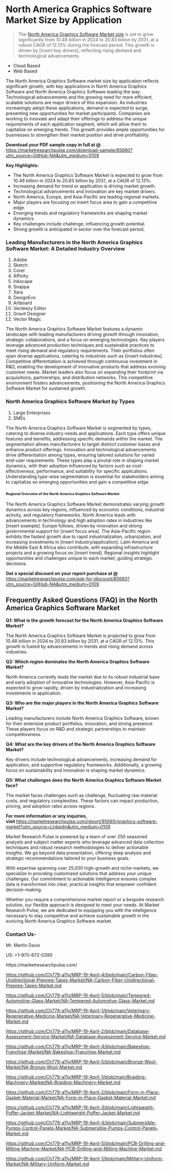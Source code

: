<h1>North America Graphics Software Market&nbsp;Size by Application</h1><blockquote><p>The <a href="https://marketresearchpulse.com/download-sample/85660?utm_source=GitHub-NA&amp;utm_medium=0109">North America Graphics Software Market size</a> is set to grow significantly from 10.48 billion in 2024 to 20.83 billion by 2031, at a robust CAGR of 12.13% during the forecast period. This growth is driven by [insert key drivers], reflecting rising demand and technological advancements.</p></blockquote><ul><li>Cloud Based<li> Web Based</li></ul><p>The North America Graphics Software market size by application reflects significant growth, with key applications in North America Graphics Software and North America Graphics Software leading the way. Technological advancements and the growing need for more efficient, scalable solutions are major drivers of this expansion. As industries increasingly adopt these applications, demand is expected to surge, presenting new opportunities for market participants. Companies are working to innovate and adapt their offerings to address the unique requirements of each application segment, which will allow them to capitalize on emerging trends. This growth provides ample opportunities for businesses to strengthen their market position and drive profitability.</p><p><strong>Download your PDF sample copy in full at @ </strong><a href="https://marketresearchpulse.com/download-sample/85660?utm_source=GitHub-NA&amp;utm_medium=0109">https://marketresearchpulse.com/download-sample/85660?utm_source=GitHub-NA&amp;utm_medium=0109</a></p><p><strong>Key Highlights: </strong></p><ul><li>The North America Graphics Software Market is expected to grow from 10.48 billion in 2024 to 20.83 billion by 2031, at a CAGR of 12.13%.</li><li>Increasing demand for trend or application is driving market growth.</li><li>Technological advancements and innovation are key market drivers.</li><li>North America, Europe, and Asia-Pacific are leading regional markets.</li><li>Major players are focusing on insert focus area to gain a competitive edge.</li><li>Emerging trends and regulatory frameworks are shaping market dynamics.</li><li>Key challenges include challenge, influencing growth potential.</li><li>Strong growth is anticipated in sector over the forecast period.</li></ul><h3>Leading Manufacturers in the North America Graphics Software Market: A Detailed Industry Overview</h3><ol><li>Adobe</li><li>Sketch</li><li>Corel</li><li>Affinity</li><li>Inkscape</li><li>Snappa</li><li>Xara</li><li>DesignEvo</li><li>Artboard</li><li>Vecteezy Editor</li><li>Gravit Designer</li><li>Vector Magic</li></ol><div class="flex max-w-full flex-col flex-grow"><div class="min-h-8 text-message flex w-full flex-col items-end gap-2 whitespace-normal break-words [.text-message+&amp;]:mt-5" dir="auto" data-message-author-role="assistant" data-message-id="fd8432e4-4910-450d-b182-61b7bfb0a01f" data-message-model-slug="gpt-4o"><div class="flex w-full flex-col gap-1 empty:hidden first:pt-[3px]"><div class="markdown prose w-full break-words dark:prose-invert light"><p>The North America Graphics Software Market features a dynamic landscape with leading manufacturers driving growth through innovation, strategic collaborations, and a focus on emerging technologies. Key players leverage advanced production techniques and sustainable practices to meet rising demand and regulatory requirements. Their portfolios often span diverse applications, catering to industries such as [insert industries]. Competitive differentiation is achieved through continuous investment in R&amp;D, enabling the development of innovative products that address evolving customer needs. Market leaders also focus on expanding their footprint via acquisitions, partnerships, and distribution networks. This competitive environment fosters advancements, positioning the North America Graphics Software Market for sustained growth.</p></div></div></div></div><h3>North America Graphics Software Market by Types</h3><ol><li>Large Enterprises<li> SMEs</li></ol><div class="flex max-w-full flex-col flex-grow"><div class="min-h-8 text-message flex w-full flex-col items-end gap-2 whitespace-normal break-words [.text-message+&amp;]:mt-5" dir="auto" data-message-author-role="assistant" data-message-id="084470be-0bb7-4664-bddf-5156b4f41249" data-message-model-slug="gpt-4o-mini"><div class="flex w-full flex-col gap-1 empty:hidden first:pt-[3px]"><div class="markdown prose w-full break-words dark:prose-invert light"><p>The North America Graphics Software Market is segmented by types, catering to diverse industry needs and applications. Each type offers unique features and benefits, addressing specific demands within the market. The segmentation allows manufacturers to target distinct customer bases and enhance product offerings. Innovation and technological advancements drive differentiation among types, ensuring tailored solutions for varied end-user requirements. These types play a pivotal role in shaping market dynamics, with their adoption influenced by factors such as cost-effectiveness, performance, and suitability for specific applications. Understanding type-wise segmentation is essential for stakeholders aiming to capitalize on emerging opportunities and gain a competitive edge.</p></div></div></div></div><h3><span style="font-size: 11px;">Regional Overview of the North America Graphics Software Market</span></h3><div class="flex max-w-full flex-col flex-grow"><div class="min-h-8 text-message flex w-full flex-col items-end gap-2 whitespace-normal break-words [.text-message+&amp;]:mt-5" dir="auto" data-message-author-role="assistant" data-message-id="e9038762-ce64-4e30-91c9-9bd413514231" data-message-model-slug="gpt-4o-mini"><div class="flex w-full flex-col gap-1 empty:hidden first:pt-[3px]"><div class="markdown prose w-full break-words dark:prose-invert light"><p>The North America Graphics Software Market demonstrates varying growth dynamics across key regions, influenced by economic conditions, industrial activity, and regulatory frameworks. North America leads with advancements in technology and high adoption rates in industries like [insert example]. Europe follows, driven by innovation and strong governmental support for [insert focus area]. The Asia-Pacific region exhibits the fastest growth due to rapid industrialization, urbanization, and increasing investments in [insert industry/application]. Latin America and the Middle East &amp; Africa also contribute, with expanding infrastructure projects and a growing focus on [insert trend]. Regional insights highlight opportunities and challenges unique to each market, guiding strategic decisions.</p></div></div></div></div><p><strong>Get a special discount on your report purchase at @ </strong><a href="https://marketresearchpulse.com/ask-for-discount/85660?utm_source=GitHub-NA&amp;utm_medium=0109">https://marketresearchpulse.com/ask-for-discount/85660?utm_source=GitHub-NA&amp;utm_medium=0109</a></p><h2>Frequently Asked Questions (FAQ) in the North America Graphics Software Market</h2><p><strong>Q1: What is the growth forecast for the North America Graphics Software Market?</strong></p><p>The North America Graphics Software Market is projected to grow from 10.48 billion in 2024 to 20.83 billion by 2031, at a CAGR of 12.13%. This growth is fueled by advancements in trends and rising demand across industries.</p><p><strong>Q2: Which region dominates the North America Graphics Software Market?</strong></p><p>North America currently leads the market due to its robust industrial base and early adoption of innovative technologies. However, Asia-Pacific is expected to grow rapidly, driven by industrialization and increasing investments in application.</p><p><strong>Q3: Who are the major players in the North America Graphics Software Market?</strong></p><p>Leading manufacturers include North America Graphics Software, known for their extensive product portfolios, innovation, and strong presence. These players focus on R&amp;D and strategic partnerships to maintain competitiveness.</p><p><strong>Q4: What are the key drivers of the North America Graphics Software Market?</strong></p><p>Key drivers include technological advancements, increasing demand for application, and supportive regulatory frameworks. Additionally, a growing focus on sustainability and innovation is shaping market dynamics.</p><p><strong>Q5: What challenges does the North America Graphics Software Market face?</strong></p><p>The market faces challenges such as challenge, fluctuating raw material costs, and regulatory complexities. These factors can impact production, pricing, and adoption rates across regions.</p><p><strong>For more information or any inquiries, visit&nbsp;</strong><a href="https://marketresearchpulse.com/report/85660/graphics-software-market?utm_source=Linkedin&utm_medium=0109">https://marketresearchpulse.com/report/85660/graphics-software-market?utm_source=Linkedin&utm_medium=0109</a></p><p>Market Research Pulse is powered by a team of over 250 seasoned analysts and subject matter experts who leverage advanced data collection techniques and robust research methodologies to deliver actionable insights. We go beyond data presentation, offering deep analysis and strategic recommendations tailored to your business goals.</p><p>With expertise spanning over 25,000 high-growth and niche markets, we specialize in providing customized solutions that address your unique challenges. Our commitment to actionable intelligence ensures complex data is transformed into clear, practical insights that empower confident decision-making.</p><p>Whether you require a comprehensive market report or a bespoke research solution, our flexible approach is designed to meet your needs. At Market Research Pulse, we are dedicated to equipping you with the intelligence necessary to stay competitive and achieve sustainable growth in the evolving North America Graphics Software market.</p><h3><strong>Contact Us-</strong></h3><p>Mr. Martin Davis</p><p>US: +1-970-672-0390</p><p>https://marketresearchpulse.com/</p><p><a href="https://github.com/Ch779-a11y/MRP-19-April-4/blob/main/Carbon-Fiber-Unidirectional-Prepreg-Tapes-Market/NA-Carbon-Fiber-Unidirectional-Prepreg-Tapes-Market.md">https://github.com/Ch779-a11y/MRP-19-April-4/blob/main/Carbon-Fiber-Unidirectional-Prepreg-Tapes-Market/NA-Carbon-Fiber-Unidirectional-Prepreg-Tapes-Market.md</a></p><p><a href="https://github.com/Ch779-a11y/MRP-19-April-5/blob/main/Tempered-Automotive-Glass-Market/NA-Tempered-Automotive-Glass-Market.md">https://github.com/Ch779-a11y/MRP-19-April-5/blob/main/Tempered-Automotive-Glass-Market/NA-Tempered-Automotive-Glass-Market.md</a></p><p><a href="https://github.com/Ch779-a11y/MRP-19-April-1/blob/main/Veterinary-Regenerative-Medicine-Market/NA-Veterinary-Regenerative-Medicine-Market.md">https://github.com/Ch779-a11y/MRP-19-April-1/blob/main/Veterinary-Regenerative-Medicine-Market/NA-Veterinary-Regenerative-Medicine-Market.md</a></p><p><a href="https://github.com/Ch779-a11y/MRP-19-April-2/blob/main/Database-Assessment-Service-Market/NA-Database-Assessment-Service-Market.md">https://github.com/Ch779-a11y/MRP-19-April-2/blob/main/Database-Assessment-Service-Market/NA-Database-Assessment-Service-Market.md</a></p><p><a href="https://github.com/Ch779-a11y/MRP-19-April-4/blob/main/Bakeshop-Franchise-Market/NA-Bakeshop-Franchise-Market.md">https://github.com/Ch779-a11y/MRP-19-April-4/blob/main/Bakeshop-Franchise-Market/NA-Bakeshop-Franchise-Market.md</a></p><p><a href="https://github.com/Ch779-a11y/MRP-19-April-5/blob/main/Bronze-Wool-Market/NA-Bronze-Wool-Market.md">https://github.com/Ch779-a11y/MRP-19-April-5/blob/main/Bronze-Wool-Market/NA-Bronze-Wool-Market.md</a></p><p><a href="https://github.com/Ch779-a11y/MRP-19-April-1/blob/main/Braiding-Machinery-Market/NA-Braiding-Machinery-Market.md">https://github.com/Ch779-a11y/MRP-19-April-1/blob/main/Braiding-Machinery-Market/NA-Braiding-Machinery-Market.md</a></p><p><a href="https://github.com/Ch779-a11y/MRP-19-April-2/blob/main/Form-in-Place-Gasket-Material-Market/NA-Form-in-Place-Gasket-Material-Market.md">https://github.com/Ch779-a11y/MRP-19-April-2/blob/main/Form-in-Place-Gasket-Material-Market/NA-Form-in-Place-Gasket-Material-Market.md</a></p><p><a href="https://github.com/Ch779-a11y/MRP-19-April-3/blob/main/Lightweight-Puffer-Jacket-Market/NA-Lightweight-Puffer-Jacket-Market.md">https://github.com/Ch779-a11y/MRP-19-April-3/blob/main/Lightweight-Puffer-Jacket-Market/NA-Lightweight-Puffer-Jacket-Market.md</a></p><p><a href="https://github.com/Ch779-a11y/MRP-19-April-4/blob/main/Submersible-Pumps-Control-Panels-Market/NA-Submersible-Pumps-Control-Panels-Market.md">https://github.com/Ch779-a11y/MRP-19-April-4/blob/main/Submersible-Pumps-Control-Panels-Market/NA-Submersible-Pumps-Control-Panels-Market.md</a></p><p><a href="https://github.com/Ch779-a11y/MRP-19-April-5/blob/main/PCB-Drilling-and-Milling-Machine-Market/NA-PCB-Drilling-and-Milling-Machine-Market.md">https://github.com/Ch779-a11y/MRP-19-April-5/blob/main/PCB-Drilling-and-Milling-Machine-Market/NA-PCB-Drilling-and-Milling-Machine-Market.md</a></p><p><a href="https://github.com/Ch779-a11y/MRP-19-April-1/blob/main/Military-Uniform-Market/NA-Military-Uniform-Market.md">https://github.com/Ch779-a11y/MRP-19-April-1/blob/main/Military-Uniform-Market/NA-Military-Uniform-Market.md</a></p>
